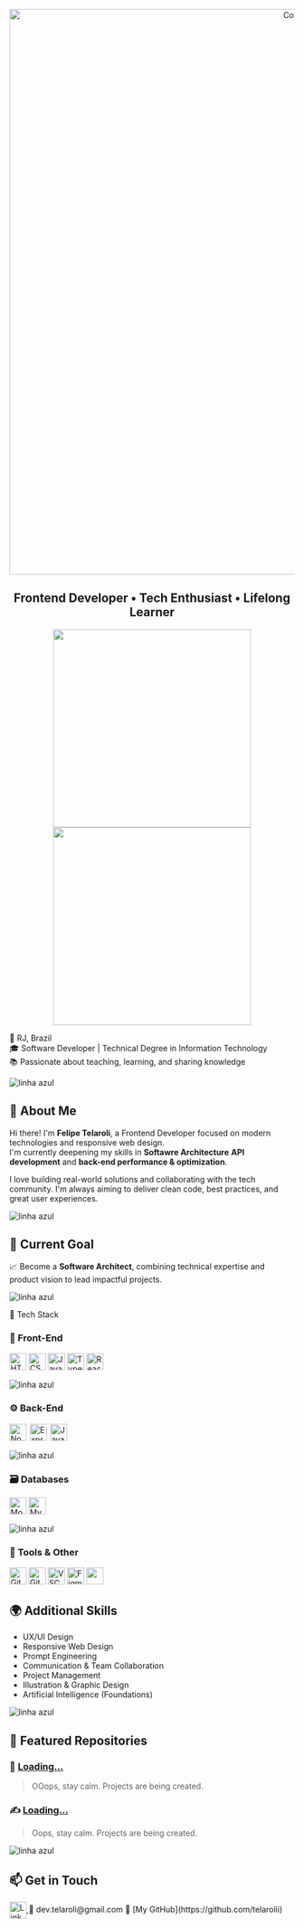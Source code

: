 <!-- Optional animated banner -->
<p align="center">
  <img src="https://i.pinimg.com/originals/55/e8/af/55e8af23ff4e1055efd3605624dceb66.gif" width="1000" alt="Coding">
</p>

<h2 align="center">Frontend Developer • Tech Enthusiast • Lifelong Learner</h2>


<p align="center">
  <img src="https://github-readme-stats.vercel.app/api?username=telarolii&show_icons=true&theme=radical" width="350" />
  <img src="https://github-readme-stats.vercel.app/api/top-langs/?username=telarolii&layout=compact&langs_count=6&theme=radical" width="350" />
</p>


📍 RJ, Brazil  
🎓 Software Developer | Technical Degree in Information Technology  
📚 Passionate about teaching, learning, and sharing knowledge  

<img src="https://github.com/felipeAguiarCode/felipeAguiarCode/blob/master/.github/assets/lineBar.png?raw=true" alt="linha azul" />

## 👋 About Me

Hi there! I'm **Felipe Telaroli**, a Frontend Developer focused on modern technologies and responsive web design.  
I'm currently deepening my skills in **Softawre Architecture** **API development** and **back-end performance & optimization**.

I love building real-world solutions and collaborating with the tech community. I'm always aiming to deliver clean code, best practices, and great user experiences.

<img src="https://github.com/felipeAguiarCode/felipeAguiarCode/blob/master/.github/assets/lineBar.png?raw=true" alt="linha azul" />

## 🧠 Current Goal

📈 Become a **Software Architect**, combining technical expertise and product vision to lead impactful projects.

<img src="https://github.com/felipeAguiarCode/felipeAguiarCode/blob/master/.github/assets/lineBar.png?raw=true" alt="linha azul" />

🚀 Tech Stack

### 🧩 Front-End

<p align="left">
  <img src="https://cdn.jsdelivr.net/gh/devicons/devicon/icons/html5/html5-original.svg" height="30" alt="HTML5" />
  <img src="https://cdn.jsdelivr.net/gh/devicons/devicon/icons/css3/css3-original.svg" height="30" alt="CSS3" />
  <img src="https://cdn.jsdelivr.net/gh/devicons/devicon/icons/javascript/javascript-original.svg" height="30" alt="JavaScript" />
  <img src="https://cdn.jsdelivr.net/gh/devicons/devicon/icons/typescript/typescript-original.svg" height="30" alt="TypeScript" />
  <img src="https://cdn.jsdelivr.net/gh/devicons/devicon/icons/react/react-original.svg" height="30" alt="React" />
</p>

<img src="https://github.com/felipeAguiarCode/felipeAguiarCode/blob/master/.github/assets/lineBar.png?raw=true" alt="linha azul" />

### ⚙️ Back-End

<p align="left">
  <img src="https://cdn.simpleicons.org/nodedotjs/339933" height="30" alt="Node.js" />
  <img src="https://cdn.jsdelivr.net/gh/devicons/devicon/icons/express/express-original.svg" height="30" style="background:white; padding:2px; border-radius:4px" alt="Express.js" />
  <img src="https://cdn.jsdelivr.net/gh/devicons/devicon/icons/java/java-original.svg" height="30" alt="Java" />
</p>

<img src="https://github.com/felipeAguiarCode/felipeAguiarCode/blob/master/.github/assets/lineBar.png?raw=true" alt="linha azul" />

### 🗃️ Databases

<p align="left">
  <img src="https://cdn.jsdelivr.net/gh/devicons/devicon/icons/mongodb/mongodb-original.svg" height="30" alt="MongoDB" />
  <img src="https://cdn.jsdelivr.net/gh/devicons/devicon/icons/mysql/mysql-original.svg" height="30" alt="MySQL" />
</p>

<img src="https://github.com/felipeAguiarCode/felipeAguiarCode/blob/master/.github/assets/lineBar.png?raw=true" alt="linha azul" />

### 🧰 Tools & Other

<p align="left">
  <img src="https://cdn.jsdelivr.net/gh/devicons/devicon/icons/git/git-original.svg" height="30" alt="Git" />
  <img src="https://cdn.jsdelivr.net/gh/devicons/devicon/icons/github/github-original.svg" height="30" alt="GitHub" />
  <img src="https://cdn.jsdelivr.net/gh/devicons/devicon/icons/vscode/vscode-original.svg" height="30" alt="VSCode" />
  <img src="https://cdn.jsdelivr.net/gh/devicons/devicon/icons/figma/figma-original.svg" height="30" alt="Figma" />
  <img src="https://img.shields.io/badge/Insomnia-4000BF?style=flat-square&logo=insomnia&logoColor=white" height="30" />
</p>

## 🌍 Additional Skills

- UX/UI Design  
- Responsive Web Design  
- Prompt Engineering  
- Communication & Team Collaboration  
- Project Management  
- Illustration & Graphic Design  
- Artificial Intelligence (Foundations)

<img src="https://github.com/felipeAguiarCode/felipeAguiarCode/blob/master/.github/assets/lineBar.png?raw=true" alt="linha azul" />

## 📌 Featured Repositories

### 🚀 [Loading...](https://github.com/telarolii/)
> OOops, stay calm. Projects are being created.

### ✍️ [Loading...](https://github.com/telarolii/)
> Oops, stay calm. Projects are being created.

<img src="https://github.com/felipeAguiarCode/felipeAguiarCode/blob/master/.github/assets/lineBar.png?raw=true" alt="linha azul" />

## 📫 Get in Touch

<a href="https://www.linkedin.com/in/telarolidev" target="_blank" rel="noopener noreferrer" >
  <img src="https://cdn.jsdelivr.net/gh/devicons/devicon/icons/linkedin/linkedin-original.svg" height="30" alt="LinkedIn" style="vertical-align:middle;" />
</a>  
📧 dev.telaroli@gmail.com  
🔗 [My GitHub](https://github.com/telarolii)  
